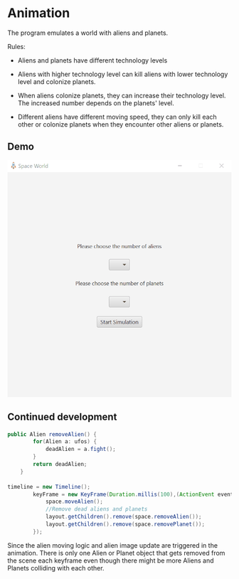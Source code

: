# Animation

The program emulates a world with aliens and planets.

Rules:

- Aliens and planets have different technology levels

- Aliens with higher technology level can kill aliens with lower technology level and colonize planets.

- When aliens colonize planets, they can increase their technology level. The increased number depends on the planets' level.

- Different aliens have different moving speed, they can only kill each other or colonize planets when they encounter other aliens or planets.

## Demo

![Animation](https://github.com/erinchocolate/swen502/blob/master/Animation/animationDemo.gif)

## Continued development

```java
public Alien removeAlien() {
		for(Alien a: ufos) {
			deadAlien = a.fight();
		}
		return deadAlien;
	}

timeline = new Timeline();
		keyFrame = new KeyFrame(Duration.millis(100),(ActionEvent event) ->{
			space.moveAlien();	
			//Remove dead aliens and planets
			layout.getChildren().remove(space.removeAlien());
			layout.getChildren().remove(space.removePlanet());
		});
```

Since the alien moving logic and alien image update are triggered in the animation. There is only one Alien or Planet object that gets removed from the scene each keyframe even though there might be more Aliens and Planets colliding with each other.
